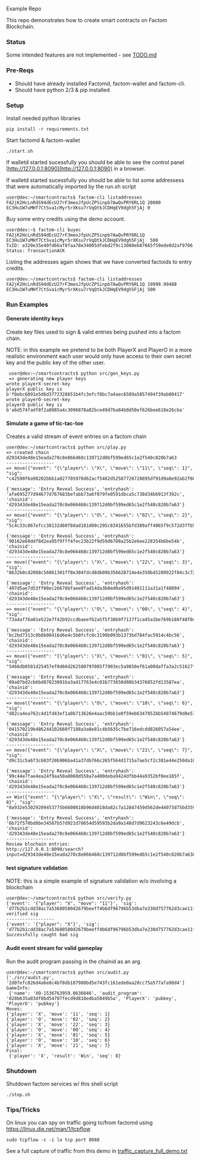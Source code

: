 Example Repo

This repo demonstrates how to create smart contracts on Factom Blockchain.

### Status

Some intended features are not implemented - see [TODO.md](TODO.md)

### Pre-Reqs

* Should have already installed Factomd, factom-wallet and factom-cli.
* Should have python 2/3 & pip installed

### Setup

Install needed python libraries

```
pip install -r requirements.txt
```

Start factomd & factom-wallet

```
./start.sh
```
If walletd started sucessfully you should be able to see the control panel
[http://127.0.0.1:8090](http://127.0.0.1:8090) in a browser.


If walletd started sucessfully you should be able to list some addressess
that were automatically imported by the run.sh script
```
user@dev:~/smartcontracts$ factom-cli listaddresses
FA2jK2HcLnRdS94dEcU27rF3meoJfpUcZPSinpb7AwQvPRY6RL1Q 20000
EC3Hu1W7uMHf7CtSva1cMyr5rXKsu7rVqQtkJCDHqEV9dgh5FjAj 0
```

Buy some entry credits using the demo account.

```
user@dev:~$ factom-cli buyec FA2jK2HcLnRdS94dEcU27rF3meoJfpUcZPSinpb7AwQvPRY6RL1Q  EC3Hu1W7uMHf7CtSva1cMyr5rXKsu7rVqQtkJCDHqEV9dgh5FjAj  500
TxID: e320e35e40fd66af8faa78e34005dfebd2f9c13080eb87665f59ede0d2af9706
Status: TransactionACK
```

Listing the addresses again shows that we have converted factoids to entry credits.
```
user@dev:~/smartcontracts$ factom-cli listaddresses
FA2jK2HcLnRdS94dEcU27rF3meoJfpUcZPSinpb7AwQvPRY6RL1Q 19999.99488
EC3Hu1W7uMHf7CtSva1cMyr5rXKsu7rVqQtkJCDHqEV9dgh5FjAj 500
```

### Run Examples

#### Generate identity keys

Create key files used to sign & valid entries being pushed into a factom chain.

NOTE: in this example we pretend to be both PlayerX and PlayerO
in a more realistic environment each user would only have access to their own secret key
and the public key of the other user.

```
 user@dev:~/smartcontracts$ python src/gen_keys.py
 => generating new player keys
wrote playerX-secret-key
playerX public key is b'f0ebc6091e5d6d3772328651b4fc3efcf8bc7a4aec6589a5857494f39ab00417'
wrote playerO-secret-key
playerO public key is b'a6d574fadf8f2a8085a4c3096878a82bce49d76a84b0d50ef626bee618e26cba'
```

#### Simulate a game of tic-tac-toe

Creates a valid stream of event entries on a factom chain

```
user@dev:~/smartcontracts$ python src/play.py
=> created chain d29343de48e15eada270c8e066468c139712d0bf599ed65c1e2f540c820b7a63
------------------
=> move({"event": "{\"player\": \"X\", \"move\": \"11\", \"seq\": 1}", "sig": "c42590f6a98202bbb1a027705978d62acf5482d52587728728895df91d9a8e92ab2f60a7a2386a997d1bb59c5141a407f9a433c818b8ce2f47cc7b78f8fbdf04"})

{'message': 'Entry Reveal Success', 'entryhash': 'afe695277d94677d767683befabb73a6f079fe0591dbca5c738d34b6913f392c', 'chainid': 'd29343de48e15eada270c8e066468c139712d0bf599ed65c1e2f540c820b7a63'}
------------------
=> move({"event": "{\"player\": \"O\", \"move\": \"02\", \"seq\": 2}", "sig": "5c4c33c867efcc38132d60f8dad181d00c295c8341655bfd389aff4065f9c572d3ffb5155ccf8cbdca6850df1e51eb032068b75a01a0553db7e3678eb165b707"})

{'message': 'Entry Reveal Success', 'entryhash': '90162e60ddf8d2ea95f9fff4fec23b22f9d59d6708a25b2e6ee228354b6be54b', 'chainid': 'd29343de48e15eada270c8e066468c139712d0bf599ed65c1e2f540c820b7a63'}
------------------
=> move({"event": "{\"player\": \"X\", \"move\": \"22\", \"seq\": 3}", "sig": "8632b0cd2088c56061301ff8e304fdcd8db09b356628714e4e350b45289922f84c3c72dd47cf0b7d746cd1f95a722f5b9973a9aadb98b34674cab6fb3d59720f"})

{'message': 'Entry Reveal Success', 'entryhash': '497d5ae7d53ff08ec26678bfaee0fad14da3b0ed0a95d91401111a31a1f40894', 'chainid': 'd29343de48e15eada270c8e066468c139712d0bf599ed65c1e2f540c820b7a63'}
------------------
=> move({"event": "{\"player\": \"O\", \"move\": \"00\", \"seq\": 4}", "sig": "73a4af76a01e522e7f42b92ccdbaeef62a5f5f38b9f7137f1ca45a1be769b188f48f0c776d08e7482d2d2148f0462c5760c547a13c7893ceae7d5a21ba0a2303"})

{'message': 'Entry Reveal Success', 'entryhash': 'bc2bd7313c0b8b00416d6e4c5b0fcfc0c3199b093b1373bd784fac5914c4bc56', 'chainid': 'd29343de48e15eada270c8e066468c139712d0bf599ed65c1e2f540c820b7a63'}
------------------
=> move({"event": "{\"player\": \"X\", \"move\": \"01\", \"seq\": 5}", "sig": "5466db0501d25457ef0d66d262580797085f7903ec5a9850ef61a00daffa3a2c51627fad617a25f948aac4ccbbe88a78f0461f97f9f37b345c71642ea972840a"})

{'message': 'Entry Reveal Success', 'entryhash': '09a07bd2cb6bd07823091ba3a417763e4c01b773650d88b34376852fd13587ea', 'chainid': 'd29343de48e15eada270c8e066468c139712d0bf599ed65c1e2f540c820b7a63'}
------------------
=> move({"event": "{\"player\": \"O\", \"move\": \"10\", \"seq\": 6}", "sig": "d82ca4ea762c4d1fd43ef1a0b713626e4aac59bb1e0f59eb6347852bb54874679d8e51c96b8ac2035569e704dfec265652e40fdabda064b86d93ce2333d9fe04"})

{'message': 'Entry Reveal Success', 'entryhash': '041570219b486244102660f7188a3a8e81c4b5635c7be716edcdd826057a54ee', 'chainid': 'd29343de48e15eada270c8e066468c139712d0bf599ed65c1e2f540c820b7a63'}
------------------
=> move({"event": "{\"player\": \"X\", \"move\": \"21\", \"seq\": 7}", "sig": "d9c31c5a6f3c603f20b906ba41a37db766c265f564d1715a7ae5cf2c381e44e250da10741ca74cd8649e69fe9809cb008f75c80754037a7450c8c08491f40809"})

{'message': 'Entry Reveal Success', 'entryhash': '99c44e7fae4ea24f9aa50a0060d558a7a400deba9424dfbb44a9352bf0ee185f', 'chainid': 'd29343de48e15eada270c8e066468c139712d0bf599ed65c1e2f540c820b7a63'}
------------------
=> Win({"event": "{\"player\": \"X\", \"result\": \"Win\", \"seq\": 8}", "sig": "0a932e53029209453775b6600818b96d4018da82c7a12847459d562de44073d75bd3593cf204c23d8413791a3012b024aa6a3d71233699a91769dd1eda4fd401"})

{'message': 'Entry Reveal Success', 'entryhash': '6b72f570bd8be34567b57d921d78654d59593b2da9a148d7d9623243c6e49dcb', 'chainid': 'd29343de48e15eada270c8e066468c139712d0bf599ed65c1e2f540c820b7a63'}
------------------
Review blochain entries:
http://127.0.0.1:8090/search?input=d29343de48e15eada270c8e066468c139712d0bf599ed65c1e2f540c820b7a63&type=chainhead
```

#### test signature validation

NOTE: this is a simple example of signature validation w/o involving a blockchain

```
user@dev:~/smartcontracts$ python src/verify.py
{'event': '{"player": "X", "move": "11"}', 'sig': 'd77b2b1cdd38ac7a53680580d2679beeff4b6df96796b53dba7e230d757762d3cae11f604bc913ed124ebafebffdfdc66ce956736ac7a1301a32a20d75954304'}
verified sig
------------------
{'event': '{"player": "X"}', 'sig': 'd77b2b1cdd38ac7a53680580d2679beeff4b6df96796b53dba7e230d757762d3cae11f604bc913ed124ebafebffdfdc66ce956736ac7a1301a32a20d75954304'}
Successfully caught bad sig
```

#### Audit event stream for valid gameplay

Run the audit program passing in the chainid as an arg.

```
user@dev:~/smartcontracts$ python src/audit.py
['./src/audit.py', '2d0fefc826d4a6e8c4bf8db187980bd5e743fc161ede0aa20cc75a577afa98d4']
GameInfo:
 {'name': 'XO-1536763959.0636046', 'audit_program': '028b635a83df0bd54707fecd9d818edba5049b5a', 'PlayerX': 'pubkey', 'PlayerO': 'pubkey'}
Moves:
{'player': 'X', 'move': '11', 'seq': 1}
{'player': 'O', 'move': '02', 'seq': 2}
{'player': 'X', 'move': '22', 'seq': 3}
{'player': 'O', 'move': '00', 'seq': 4}
{'player': 'X', 'move': '01', 'seq': 5}
{'player': 'O', 'move': '10', 'seq': 6}
{'player': 'X', 'move': '21', 'seq': 7}
Final:
 {'player': 'X', 'result': 'Win', 'seq': 8}
```

### Shutdown

Shutdown factom services w/ this shell script

```
./stop.sh
```

### Tips/Tricks

On linux you can spy on traffic going to/from factomd
using https://linux.die.net/man/1/tcpflow

```
sudo tcpflow -c -i lo tcp port 8088
```

See a full capture of traffic from this demo  in [traffic_capture_full_demo.txt](./traffic_capture_full_demo.txt)
